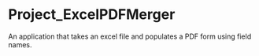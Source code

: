 # Project_ExcelPDFMerger
An application that takes an excel file and populates a PDF form using field names.
